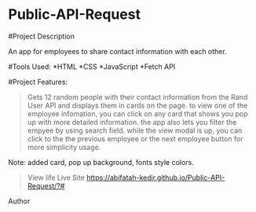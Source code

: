 # Public-API-Request

#Project Description

An app for employees to share contact information with each other.

#Tools Used:
*HTML
*CSS
*JavaScript 
*Fetch API

#Project Features:

>Gets 12 random people with their contact information from the Rand User API and displays them in cards on the page.
to view one of the employee infomation, you can click on any card that shows you pop up with more detailed information.
the app also lets you filter the empyee by using search field. while the view modal is up, you can click to the the previous employee or
the next employee button for more simplicity usage.

Note: added card, pop up background, fonts style colors.

>View life Live Site https://abifatah-kedir.github.io/Public-API-Request/?#

Author

<!-- Abifatah S kedir -->
